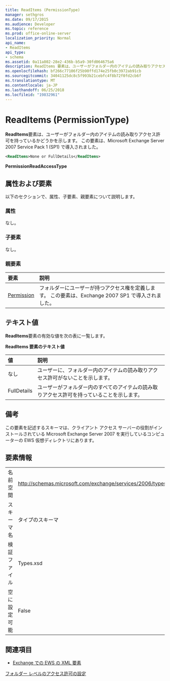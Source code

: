```yaml
---
title: ReadItems (PermissionType)
manager: sethgros
ms.date: 09/17/2015
ms.audience: Developer
ms.topic: reference
ms.prod: office-online-server
localization_priority: Normal
api_name:
- ReadItems
api_type:
- schema
ms.assetid: 0a11a802-28e2-436b-b5a9-30fd064675a6
description: ReadItems 要素は、ユーザーがフォルダー内のアイテムの読み取りアクセス許可を持っているかどうかを示します。 この要素は、Microsoft Exchange Server 2007 Service Pack 1 (SP1) で導入されました。
ms.openlocfilehash: bf266c77106f25b90ffd174e25fb0c3972ab91cb
ms.sourcegitcommit: 34041125dc8c5f993b21cebfc4f8b72f0fd2cb6f
ms.translationtype: MT
ms.contentlocale: ja-JP
ms.lasthandoff: 06/25/2018
ms.locfileid: "19832961"
---
```

# <a name="readitems-permissiontype"></a>ReadItems (PermissionType)

**ReadItems**要素は、ユーザーがフォルダー内のアイテムの読み取りアクセス許可を持っているかどうかを示します。 この要素は、Microsoft Exchange Server 2007 Service Pack 1 (SP1) で導入されました。 
  
```xml
<ReadItems>None or FullDetails</ReadItems>
```

 **PermissionReadAccessType**
## <a name="attributes-and-elements"></a>属性および要素

以下のセクションで、属性、子要素、親要素について説明します。
  
### <a name="attributes"></a>属性

なし。
  
### <a name="child-elements"></a>子要素

なし。
  
### <a name="parent-elements"></a>親要素

|**要素**|**説明**|
|:-----|:-----|
|[Permission](permission.md) <br/> |フォルダーにユーザーが持つアクセス権を定義します。 この要素は、Exchange 2007 SP1 で導入されました。  <br/> |
   
## <a name="text-value"></a>テキスト値

**ReadItems**要素の有効な値を次の表に一覧します。 
  
**ReadItems 要素のテキスト値**

|**値**|**説明**|
|:-----|:-----|
|なし  <br/> |ユーザーに、フォルダー内のアイテムの読み取りアクセス許可がないことを示します。  <br/> |
|FullDetails  <br/> |ユーザーがフォルダー内のすべてのアイテムの読み取りアクセス許可を持っていることを示します。  <br/> |
   
## <a name="remarks"></a>備考

この要素を記述するスキーマは、クライアント アクセス サーバーの役割がインストールされている Microsoft Exchange Server 2007 を実行しているコンピューターの EWS 仮想ディレクトリにあります。
  
## <a name="element-information"></a>要素情報

|||
|:-----|:-----|
|名前空間  <br/> |http://schemas.microsoft.com/exchange/services/2006/types  <br/> |
|スキーマ名  <br/> |タイプのスキーマ  <br/> |
|検証ファイル  <br/> |Types.xsd  <br/> |
|空に設定可能  <br/> |False  <br/> |
   
## <a name="see-also"></a>関連項目



- [Exchange での EWS の XML 要素](ews-xml-elements-in-exchange.md)


[フォルダー レベルのアクセス許可の設定](http://msdn.microsoft.com/library/c7530e86-5112-401c-b10a-9c054ae59f07%28Office.15%29.aspx)

